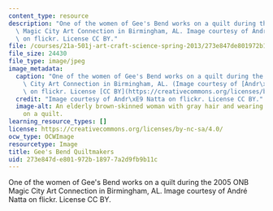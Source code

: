 ```yaml
---
content_type: resource
description: "One of the women of Gee's Bend works on a quilt during the 2005 ONB\
  \ Magic City Art Connection in Birmingham, AL. Image courtesy of Andr\xE9 Natta\
  \ on flickr. License CC BY."
file: /courses/21a-501j-art-craft-science-spring-2013/273e847de801972b18977a2d9fb9b11c_21a-501js13.jpg
file_size: 24430
file_type: image/jpeg
image_metadata:
  caption: "One of the women of Gee's Bend works on a quilt during the 2005 ONB Magic\
    \ City Art Connection in Birmingham, AL. (Image courtesy of [Andr\xE9 Natta](https://www.flickr.com/photos/acnatta/272260767/in/photolist-q4pL6-q4pDa)\
    \ on flickr. License [CC BY](https://creativecommons.org/licenses/by/2.0/).)"
  credit: "Image courtesy of Andr\xE9 Natta on flickr. License CC BY."
  image-alt: An elderly brown-skinned woman with gray hair and wearing glasses works
    on a quilt.
learning_resource_types: []
license: https://creativecommons.org/licenses/by-nc-sa/4.0/
ocw_type: OCWImage
resourcetype: Image
title: Gee's Bend Quiltmakers
uid: 273e847d-e801-972b-1897-7a2d9fb9b11c
---
```

One of the women of Gee's Bend works on a quilt during the 2005 ONB Magic City Art Connection in Birmingham, AL. Image courtesy of André Natta on flickr. License CC BY.